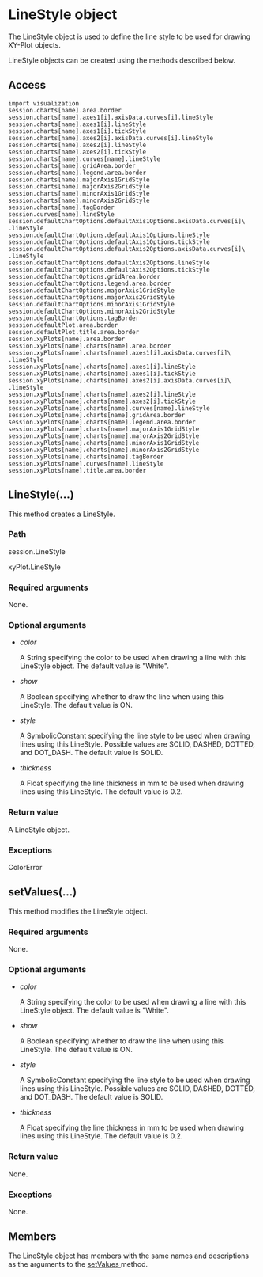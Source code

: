# LineStyle object

The LineStyle object is used to define the line style to be used for drawing XY-Plot objects.

LineStyle objects can be created using the methods described below.

## Access

```
import visualization
session.charts[name].area.border
session.charts[name].axes1[i].axisData.curves[i].lineStyle
session.charts[name].axes1[i].lineStyle
session.charts[name].axes1[i].tickStyle
session.charts[name].axes2[i].axisData.curves[i].lineStyle
session.charts[name].axes2[i].lineStyle
session.charts[name].axes2[i].tickStyle
session.charts[name].curves[name].lineStyle
session.charts[name].gridArea.border
session.charts[name].legend.area.border
session.charts[name].majorAxis1GridStyle
session.charts[name].majorAxis2GridStyle
session.charts[name].minorAxis1GridStyle
session.charts[name].minorAxis2GridStyle
session.charts[name].tagBorder
session.curves[name].lineStyle
session.defaultChartOptions.defaultAxis1Options.axisData.curves[i]\
.lineStyle
session.defaultChartOptions.defaultAxis1Options.lineStyle
session.defaultChartOptions.defaultAxis1Options.tickStyle
session.defaultChartOptions.defaultAxis2Options.axisData.curves[i]\
.lineStyle
session.defaultChartOptions.defaultAxis2Options.lineStyle
session.defaultChartOptions.defaultAxis2Options.tickStyle
session.defaultChartOptions.gridArea.border
session.defaultChartOptions.legend.area.border
session.defaultChartOptions.majorAxis1GridStyle
session.defaultChartOptions.majorAxis2GridStyle
session.defaultChartOptions.minorAxis1GridStyle
session.defaultChartOptions.minorAxis2GridStyle
session.defaultChartOptions.tagBorder
session.defaultPlot.area.border
session.defaultPlot.title.area.border
session.xyPlots[name].area.border
session.xyPlots[name].charts[name].area.border
session.xyPlots[name].charts[name].axes1[i].axisData.curves[i]\
.lineStyle
session.xyPlots[name].charts[name].axes1[i].lineStyle
session.xyPlots[name].charts[name].axes1[i].tickStyle
session.xyPlots[name].charts[name].axes2[i].axisData.curves[i]\
.lineStyle
session.xyPlots[name].charts[name].axes2[i].lineStyle
session.xyPlots[name].charts[name].axes2[i].tickStyle
session.xyPlots[name].charts[name].curves[name].lineStyle
session.xyPlots[name].charts[name].gridArea.border
session.xyPlots[name].charts[name].legend.area.border
session.xyPlots[name].charts[name].majorAxis1GridStyle
session.xyPlots[name].charts[name].majorAxis2GridStyle
session.xyPlots[name].charts[name].minorAxis1GridStyle
session.xyPlots[name].charts[name].minorAxis2GridStyle
session.xyPlots[name].charts[name].tagBorder
session.xyPlots[name].curves[name].lineStyle
session.xyPlots[name].title.area.border
```

## LineStyle(...)



This method creates a LineStyle.



### Path

session.LineStyle

xyPlot.LineStyle

### Required arguments

None.

### Optional arguments

- *color*

  A String specifying the color to be used when drawing a line with this LineStyle object. The default value is "White".

- *show*

  A Boolean specifying whether to draw the line when using this LineStyle. The default value is ON.

- *style*

  A SymbolicConstant specifying the line style to be used when drawing lines using this LineStyle. Possible values are SOLID, DASHED, DOTTED, and DOT_DASH. The default value is SOLID.

- *thickness*

  A Float specifying the line thickness in mm to be used when drawing lines using this LineStyle. The default value is 0.2.

### Return value

A LineStyle object.

### Exceptions

ColorError



## setValues(...)



This method modifies the LineStyle object.



### Required arguments

None.

### Optional arguments

- *color*

  A String specifying the color to be used when drawing a line with this LineStyle object. The default value is "White".

- *show*

  A Boolean specifying whether to draw the line when using this LineStyle. The default value is ON.

- *style*

  A SymbolicConstant specifying the line style to be used when drawing lines using this LineStyle. Possible values are SOLID, DASHED, DOTTED, and DOT_DASH. The default value is SOLID.

- *thickness*

  A Float specifying the line thickness in mm to be used when drawing lines using this LineStyle. The default value is 0.2.

### Return value

None.

### Exceptions

None.



## Members

The LineStyle object has members with the same names and descriptions as the arguments to the [setValues ](https://help.3ds.com/2022/english/DSSIMULIA_Established/SIMACAEKERRefMap/simaker-c-linestylepyc.htm?ContextScope=all#simaker-linestylesetvaluespyc)method.